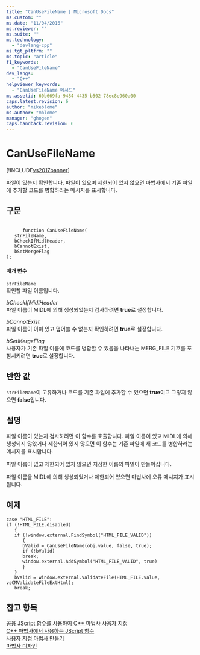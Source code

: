 ```yaml
---
title: "CanUseFileName | Microsoft Docs"
ms.custom: ""
ms.date: "11/04/2016"
ms.reviewer: ""
ms.suite: ""
ms.technology: 
  - "devlang-cpp"
ms.tgt_pltfrm: ""
ms.topic: "article"
f1_keywords: 
  - "CanUseFileName"
dev_langs: 
  - "C++"
helpviewer_keywords: 
  - "CanUseFileName 메서드"
ms.assetid: 60b669fa-9484-4435-b502-78ec8e960a00
caps.latest.revision: 6
author: "mikeblome"
ms.author: "mblome"
manager: "ghogen"
caps.handback.revision: 6
---
```

# CanUseFileName
[!INCLUDE[vs2017banner](../assembler/inline/includes/vs2017banner.md)]

파일이 있는지 확인합니다.  파일이 있으며 제한되어 있지 않으면 마법사에서 기존 파일에 추가할 코드를 병합하라는 메시지를 표시합니다.  
  
## 구문  
  
```  
  
      function CanUseFileName(   
   strFileName,   
   bCheckIfMidlHeader,   
   bCannotExist,   
   bSetMergeFlag    
);  
```  
  
#### 매개 변수  
 `strFileName`  
 확인할 파일 이름입니다.  
  
 *bCheckIfMidlHeader*  
 파일 이름이 MIDL에 의해 생성되었는지 검사하려면 **true**로 설정합니다.  
  
 *bCannotExist*  
 파일 이름이 이미 있고 덮어쓸 수 없는지 확인하려면 **true**로 설정합니다.  
  
 *bSetMergeFlag*  
 사용자가 기존 파일 이름에 코드를 병합할 수 있음을 나타내는 MERG\_FILE 기호를 포함시키려면 **true**로 설정합니다.  
  
## 반환 값  
 `strFileName`이 고유하거나 코드를 기존 파일에 추가할 수 있으면 **true**이고 그렇지 않으면 **false**입니다.  
  
## 설명  
 파일 이름이 있는지 검사하려면 이 함수를 호출합니다.  파일 이름이 있고 MIDL에 의해 생성되지 않았거나 제한되어 있지 않으면 이 함수는 기존 파일에 새 코드를 병합하라는 메시지를 표시합니다.  
  
 파일 이름이 없고 제한되어 있지 않으면 지정한 이름의 파일이 만들어집니다.  
  
 파일 이름을 MIDL에 의해 생성되었거나 제한되어 있으면 마법사에 오류 메시지가 표시됩니다.  
  
## 예제  
  
```  
case "HTML_FILE":  
if (!HTML_FILE.disabled)  
   {  
   if (!window.external.FindSymbol("HTML_FILE_VALID"))  
      {  
      bValid = CanUseFileName(obj.value, false, true);  
      if (!bValid)  
      break;  
      window.external.AddSymbol("HTML_FILE_VALID", true)  
      }  
   }  
   bValid = window.external.ValidateFile(HTML_FILE.value, vsCMValidateFileExtHtml);  
   break;   
```  
  
## 참고 항목  
 [공용 JScript 함수를 사용하여 C\+\+ 마법사 사용자 지정](../ide/customizing-cpp-wizards-with-common-jscript-functions.md)   
 [C\+\+ 마법사에서 사용하는 JScript 함수](../ide/jscript-functions-for-cpp-wizards.md)   
 [사용자 지정 마법사 만들기](../ide/creating-a-custom-wizard.md)   
 [마법사 디자인](../ide/designing-a-wizard.md)